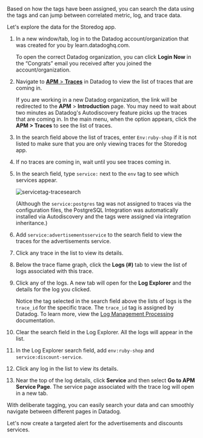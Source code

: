 Based on how the tags have been assigned, you can search the data using the tags and can jump between correlated metric, log, and trace data.

Let's explore the data for the Storedog app.

1. In a new window/tab, log in to the Datadog account/organization that was created for you by learn.datadoghq.com. <p> To open the correct Datadog organization, you can click **Login Now** in the “Congrats” email you received after you joined the account/organization.

2. Navigate to <a href="https://app.datadoghq.com/apm/traces" target="_datadog">**APM** > **Traces**</a> in Datadog to view the list of traces that are coming in. <p> If you are working in a new Datadog organization, the link will be redirected to the **APM** > **Introduction** page. You may need to wait about two minutes as Datadog's Autodiscovery feature picks up the traces that are coming in. In the main menu, when the option appears, click the **APM > Traces** to see the list of traces.

3. In the search field above the list of traces, enter `Env:ruby-shop` if it is not listed to make sure that you are only viewing traces for the Storedog app.

4. If no traces are coming in, wait until you see traces coming in.

5. In the search field, type `service:` next to the `env` tag to see which services appear. <p>![servicetag-tracesearch](apptagging/assets/servicetag-tracesearch.png) <p>(Although the `service:postgres` tag was not assigned to traces via the configuration files, the PostgreSQL Integration was automatically installed via Autodiscovery and the tags were assigned via integration inheritance.)

6. Add `service:advertisementsservice` to the search field to view the traces for the advertisements service.

7. Click any trace in the list to view its details. 

8. Below the trace flame graph, click the **Logs (#)** tab to view the list of logs associated with this trace. 

9. Click any of the logs. A new tab will open for the **Log Explorer** and the details for the log you clicked. <p>Notice the tag selected in the search field above the lists of logs is the `trace_id` for the specific trace. The `trace_id` tag is assigned by Datadog. To learn more, view the <a href="https://docs.datadoghq.com/logs/processing/#trace-id-attribute" target="_blank">Log Management Processing</a> documentation. 

10. Clear the search field in the Log Explorer. All the logs will appear in the list.

11. In the Log Explorer search field, add `env:ruby-shop` and `service:discount-service`.

12. Click any log in the list to view its details.

13. Near the top of the log details, click **Service** and then select **Go to APM Service Page**. The service page associated with the trace log will open in a new tab.

With deliberate tagging, you can easily search your data and can smoothly navigate between different pages in Datadog.

Let's now create a targeted alert for the advertisements and discounts services.